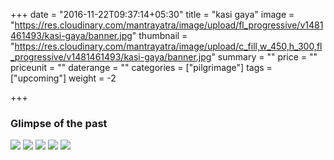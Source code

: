 +++
date = "2016-11-22T09:37:14+05:30"
title = "kasi gaya"
image = "https://res.cloudinary.com/mantrayatra/image/upload/fl_progressive/v1481461493/kasi-gaya/banner.jpg"
thumbnail = "https://res.cloudinary.com/mantrayatra/image/upload/c_fill,w_450,h_300,fl_progressive/v1481461493/kasi-gaya/banner.jpg"
summary = ""
price = ""
priceunit = ""
daterange = ""
categories = ["pilgrimage"]
tags = ["upcoming"]
weight = -2

+++

### Glimpse of the past

![](https://res.cloudinary.com/mantrayatra/image/upload/c_scale,w_800,fl_progressive/v1482942796/kasi-gaya/IMG_20160830_133045340_HDR.jpg)
![](https://res.cloudinary.com/mantrayatra/image/upload/c_scale,w_800,fl_progressive/v1482942806/kasi-gaya/IMG_20160726_071931706.jpg)
![](https://res.cloudinary.com/mantrayatra/image/upload/c_scale,w_800,fl_progressive/v1482942732/kasi-gaya/IMG_20160828_180642452_tnnmhm.jpg)
![](https://res.cloudinary.com/mantrayatra/image/upload/c_scale,w_800,fl_progressive/v1482942783/kasi-gaya/IMG_20160831_110316639_HDR.jpg)
![](https://res.cloudinary.com/mantrayatra/image/upload/c_scale,w_800,fl_progressive/v1482942843/kasi-gaya/IMG_20160901_075227304.jpg)
